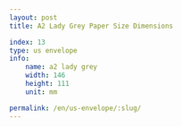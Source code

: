 ```yaml
---
layout: post
title: A2 Lady Grey Paper Size Dimensions

index: 13
type: us envelope
info:
    name: a2 lady grey
    width: 146
    height: 111
    unit: mm

permalink: /en/us-envelope/:slug/
---
```



